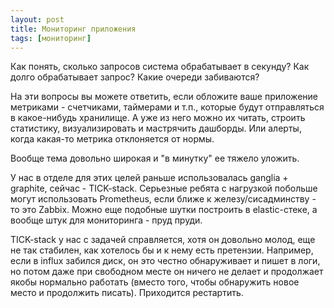```yaml
---
layout: post
title: Мониторинг приложения
tags: [мониторинг]
---
```

Как понять, сколько запросов система обрабатывает в секунду? Как долго обрабатывает запрос? Какие очереди забиваются? 

На эти вопросы вы можете ответить, если обложите ваше приложение метриками - счетчиками, таймерами и т.п., которые будут отправляться в какое-нибудь хранилище. А уже из него можно их читать, строить статистику, визуализировать и мастрячить дашборды. Или алерты, когда какая-то метрика отклоняется от нормы.

Вообще тема довольно широкая и "в минутку" ее тяжело уложить. 

У нас в отделе для этих целей раньше использовалась ganglia + graphite, сейчас - TICK-stack. Серьезные ребята с нагрузкой побольше могут использовать Prometheus, если ближе к железу/сисадминству - то это Zabbix. Можно еще подобные шутки построить в elastic-стеке, а вообще штук для мониторинга - пруд пруди. 

TICK-stack у нас с задачей справляется, хотя он довольно молод, еще не так стабилен, как хотелось бы и к нему есть претензии. Например, если в influx забился диск, он это честно обнаруживает и пишет в логи, но потом даже при свободном месте он ничего не делает и продолжает якобы нормально работать (вместо того, чтобы обнаружить новое место и продолжить писать). Приходится рестартить.
